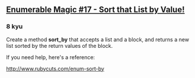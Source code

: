 <h2><a href=https://www.codewars.com/kata/545ac6fe85166a42c8000f37/train/ruby target="_blank">Enumerable Magic #17 - Sort that List by Value!</a></h2><h3>8 kyu</h3><p>Create a method <strong>sort_by</strong> that accepts a list and a block, and returns a new list sorted by the return values of the block.</p><p>If you need help, here's a reference:</p><p><a href="http://www.rubycuts.com/enum-sort-by" data-turbolinks="false" target="_blank">http://www.rubycuts.com/enum-sort-by</a></p>